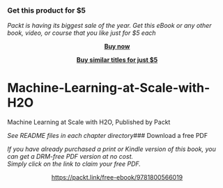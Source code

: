 
### Get this product for $5

<i>Packt is having its biggest sale of the year. Get this eBook or any other book, video, or course that you like just for $5 each</i>


<b><p align='center'>[Buy now](https://packt.link/9781800566019)</p></b>


<b><p align='center'>[Buy similar titles for just $5](https://subscription.packtpub.com/search)</p></b>


# Machine-Learning-at-Scale-with-H2O
Machine Learning at Scale with H2O, Published by Packt

_See README files in each chapter directory_### Download a free PDF

 <i>If you have already purchased a print or Kindle version of this book, you can get a DRM-free PDF version at no cost.<br>Simply click on the link to claim your free PDF.</i>
<p align="center"> <a href="https://packt.link/free-ebook/9781800566019">https://packt.link/free-ebook/9781800566019 </a> </p>